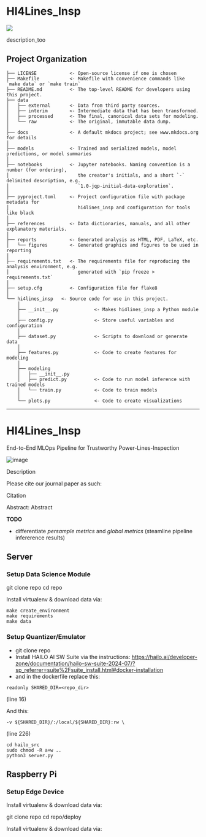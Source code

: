 # HI4Lines_Insp

<a target="_blank" href="https://cookiecutter-data-science.drivendata.org/">
    <img src="https://img.shields.io/badge/CCDS-Project%20template-328F97?logo=cookiecutter" />
</a>

description_too

## Project Organization

```
├── LICENSE            <- Open-source license if one is chosen
├── Makefile           <- Makefile with convenience commands like `make data` or `make train`
├── README.md          <- The top-level README for developers using this project.
├── data
│   ├── external       <- Data from third party sources.
│   ├── interim        <- Intermediate data that has been transformed.
│   ├── processed      <- The final, canonical data sets for modeling.
│   └── raw            <- The original, immutable data dump.
│
├── docs               <- A default mkdocs project; see www.mkdocs.org for details
│
├── models             <- Trained and serialized models, model predictions, or model summaries
│
├── notebooks          <- Jupyter notebooks. Naming convention is a number (for ordering),
│                         the creator's initials, and a short `-` delimited description, e.g.
│                         `1.0-jqp-initial-data-exploration`.
│
├── pyproject.toml     <- Project configuration file with package metadata for 
│                         hi4lines_insp and configuration for tools like black
│
├── references         <- Data dictionaries, manuals, and all other explanatory materials.
│
├── reports            <- Generated analysis as HTML, PDF, LaTeX, etc.
│   └── figures        <- Generated graphics and figures to be used in reporting
│
├── requirements.txt   <- The requirements file for reproducing the analysis environment, e.g.
│                         generated with `pip freeze > requirements.txt`
│
├── setup.cfg          <- Configuration file for flake8
│
└── hi4lines_insp   <- Source code for use in this project.
    │
    ├── __init__.py             <- Makes hi4lines_insp a Python module
    │
    ├── config.py               <- Store useful variables and configuration
    │
    ├── dataset.py              <- Scripts to download or generate data
    │
    ├── features.py             <- Code to create features for modeling
    │
    ├── modeling                
    │   ├── __init__.py 
    │   ├── predict.py          <- Code to run model inference with trained models          
    │   └── train.py            <- Code to train models
    │
    └── plots.py                <- Code to create visualizations
```

--------

# HI4Lines_Insp

End-to-End MLOps Pipeline for Trustworthy Power-Lines-Inspection

![image](https://github.com/user-attachments/assets/80c2dbd1-43da-4402-987e-30a17e18db5e)


Description

Please cite our journal paper as such:

Citation

Abstract: Abstract

**TODO**

* differentiate *persample metrics* and *global metrics* (steamline pipeline infererence results)

## Server 

### Setup Data Science Module

git clone repo
cd repo

Install virtualenv & download data via:

```
make create_environment
make requirements
make data
```


### Setup Quantizer/Emulator

* git clone repo
* Install HAILO AI SW Suite via the instructions: https://hailo.ai/developer-zone/documentation/hailo-sw-suite-2024-07/?sp_referrer=suite%2Fsuite_install.html#docker-installation
* and in the dockerfile replace this: 

```
readonly SHARED_DIR=<repo_dir>
```

(line 16)

And this: 

```
-v ${SHARED_DIR}/:/local/${SHARED_DIR}:rw \
```

(line 226)

```
cd hailo_src
sudo chmod -R a+w ..
python3 server.py
```

## Raspberry Pi

### Setup Edge Device

Install virtualenv & download data via:

git clone repo
cd repo/deploy

Install virtualenv & download data via:

